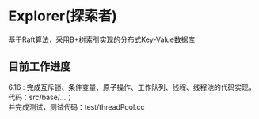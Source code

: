 # Explorer(探索者)
基于Raft算法，采用B+树索引实现的分布式Key-Value数据库
## 目前工作进度  
6.16 : 完成互斥锁、条件变量、原子操作、工作队列、线程、线程池的代码实现，代码：src/base/...；  
       并完成测试，测试代码：test/threadPool.cc
